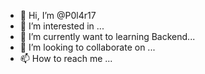 - 👋 Hi, I’m @P0l4r17
- 👀 I’m interested in ...
- 🌱 I’m currently want to learning Backend...
- 💞️ I’m looking to collaborate on ...
- 📫 How to reach me ...

<!---
P0l4r17/P0l4r17 is a ✨ special ✨ repository because its `README.md` (this file) appears on your GitHub profile.
You can click the Preview link to take a look at your changes.
--->
